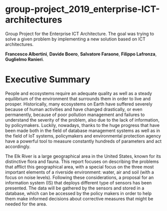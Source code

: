 # group-project_2019_enterprise-ICT-architectures
Group Project for the Enterprise ICT Architecture. The goal was trying to solve a given problem by implementing a new solution based on ICT architectures.

**Francesco Albertini**, **Davide Boero**, **Salvatore Faraone**, **Filippo Lafronza**, **Guglielmo Ranieri**.

# Executive Summary

People and ecosystems require an adequate quality as well as a steady equilibrium of the environment that surrounds them in order to live and prosper. 
Historically, many ecosystems on Earth have suffered severely because of human activities and have changed drastically, or even permanently, because of poor pollution management 
and failures to understand the severity of the problem, also due to the lack of information, by policymakers. Luckily, nowadays, thanks to the huge progress that have been made 
both in the field of database management systems as well as in the field of IoT systems, policymakers and environmental protection agency have a powerful tool to measure 
constantly hundreds of parameters and act accordingly.

The Elk River is a large geographical area in the United States, known for its distinctive flora and fauna. This report focuses on describing the problems that afflict this 
geographical area, with a special focus on the three most important elements of a riverside environment: water, air and soil (with a focus on noise levels). Following these 
considerations, a proposal for an information system (IS) that deploys different type of sensors has been presented. The data will be gathered by the sensors and stored in a 
database, which can be accessed by the policy makers in order to help them make informed decisions about corrective measures that might be needed for the area.
